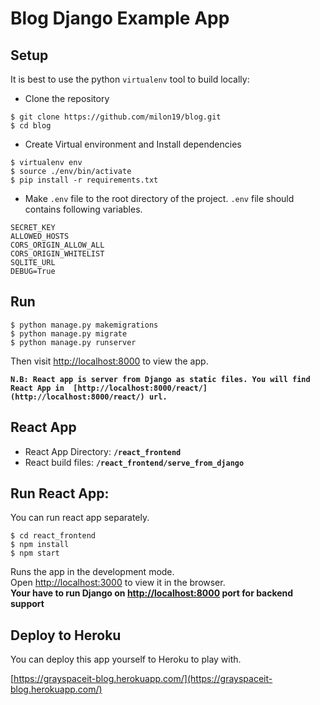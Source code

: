 # Blog Django Example App

## Setup

It is best to use the python `virtualenv` tool to build locally:

- Clone the repository
```shell script
$ git clone https://github.com/milon19/blog.git
$ cd blog
```

- Create Virtual environment and Install dependencies
```shell script
$ virtualenv env
$ source ./env/bin/activate
$ pip install -r requirements.txt
```

- Make `.env` file to the root directory of the project. `.env` file should contains following variables.
```
SECRET_KEY
ALLOWED_HOSTS
CORS_ORIGIN_ALLOW_ALL
CORS_ORIGIN_WHITELIST
SQLITE_URL
DEBUG=True
```

## Run
```shell script
$ python manage.py makemigrations
$ python manage.py migrate
$ python manage.py runserver
```
Then visit [http://localhost:8000](http://localhost:8000) to view the app.

<b>`N.B: React app is server from Django as static files. You will find React App in 
[http://localhost:8000/react/](http://localhost:8000/react/) url.`</b>

## React App
- React App Directory: <b>`/react_frontend`</b>
- React build files: <b>`/react_frontend/serve_from_django`</b>

## Run React App:
You can run react app separately.
```shell script
$ cd react_frontend
$ npm install
$ npm start
```
Runs the app in the development mode.\
Open [http://localhost:3000](http://localhost:3000) to view it in the browser. <br />
<b> Your have to run Django on [http://localhost:8000](http://localhost:8000) port for backend support </b>


## Deploy to Heroku

You can deploy this app yourself to Heroku to play with.

[https://grayspaceit-blog.herokuapp.com/](https://grayspaceit-blog.herokuapp.com/)

